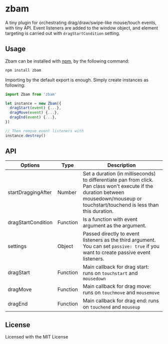 # zbam
A tiny plugin for orchestrating drag/draw/swipe-like mouse/touch events, with tiny API. Event listeners are added to the window object, and element targeting is carried out with `dragStartCondition` setting.

## Usage
Zbam can be installed with [npm](https://docs.npmjs.com/getting-started/what-is-npm), by the following command:

```sh
npm install zbam
```

Importing by the default export is enough. Simply create instances as following:
```js
import Zbam from 'zbam'

let instance = new Zbam({
  dragStart(event) {...},
  dragMove(event) {...},
  dragEnd(event) {...},
})

// Then remove event listeners with
instance.destroy()
```

## API

| Options            | Type     | Description                                                                                                                                                                             |
|--------------------|----------|-----------------------------------------------------------------------------------------------------------------------------------------------------------------------------------------|
| startDraggingAfter | Number   | Set a duration (in milliseconds) to differentiate pan from click.  Pan class won't execute if the duration between mousedown/mouseup or touchstart/touchend is less than this duration. |
| dragStartCondition | Function | Is a function with event argument as the argument.                                                                                                                                      |   |
| settings           | Object   | Passed directly to event listeners as the third argument. You can set `passive: true` if you want to create passive event listeners.                                                    |   |
| dragStart          | Function | Main callback for drag start: runs on `touchstart` and `mousedown`                                                                                                                      |   |
| dragMove           | Function | Main callback for drag move: runs on `touchmove` and `mousemove`                                                                                                                        |   |
| dragEnd            | Function | Main callback for drag end: runs on `touchend` and `mouseup`                                                                                                                            |   |

## License
Licensed with the MIT License